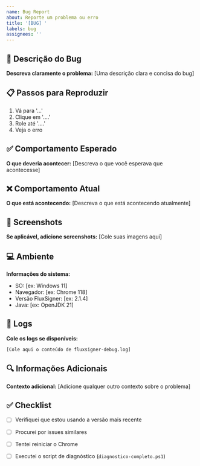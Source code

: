 ```yaml
---
name: Bug Report
about: Reporte um problema ou erro
title: '[BUG] '
labels: bug
assignees: ''
---
```


## 🐛 Descrição do Bug

**Descreva claramente o problema:**
[Uma descrição clara e concisa do bug]

## 📋 Passos para Reproduzir

1. Vá para '...'
2. Clique em '....'
3. Role até '....'
4. Veja o erro

## ✅ Comportamento Esperado

**O que deveria acontecer:**
[Descreva o que você esperava que acontecesse]

## ❌ Comportamento Atual

**O que está acontecendo:**
[Descreva o que está acontecendo atualmente]

## 📸 Screenshots

**Se aplicável, adicione screenshots:**
[Cole suas imagens aqui]

## 💻 Ambiente

**Informações do sistema:**
- SO: [ex: Windows 11]
- Navegador: [ex: Chrome 118]
- Versão FluxSigner: [ex: 2.1.4]
- Java: [ex: OpenJDK 21]

## 📝 Logs

**Cole os logs se disponíveis:**

```
[Cole aqui o conteúdo de fluxsigner-debug.log]
```

## 🔍 Informações Adicionais

**Contexto adicional:**
[Adicione qualquer outro contexto sobre o problema]

## ✅ Checklist

- [ ] Verifiquei que estou usando a versão mais recente
- [ ] Procurei por issues similares
- [ ] Tentei reiniciar o Chrome
- [ ] Executei o script de diagnóstico (`diagnostico-completo.ps1`)

